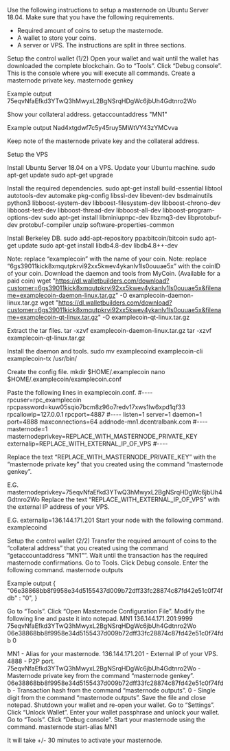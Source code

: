 Use the following instructions to setup a masternode on Ubuntu Server 18.04.
Make sure that you have the following requirements.
- Required amount of coins to setup the masternode. 
- A wallet to store your coins. 
- A server or VPS.
The instructions are split in three sections.

Setup the control wallet (1/2)
Open your wallet and wait until the wallet has downloaded the complete blockchain.
Go to “Tools”. 
Click “Debug console”. 
This is the console where you will execute all commands.
Create a masternode private key.
masternode genkey

Example output
75eqvNfaEfkd3YTwQ3hMwyxL2BgNSrqHDgWc6jbUh4Gdtnro2Wo

Show your collateral address.
getaccountaddress "MN1"

Example output
Nad4xtgdwf7c5y45ruy5MWtVY43zYMCvva

Keep note of the masternode private key and the collateral address.

Setup the VPS

Install Ubuntu Server 18.04 on a VPS.
Update your Ubuntu machine.
sudo apt-get update
sudo apt-get upgrade

Install the required dependencies.
sudo apt-get install build-essential libtool autotools-dev automake pkg-config libssl-dev libevent-dev bsdmainutils python3 libboost-system-dev libboost-filesystem-dev libboost-chrono-dev libboost-test-dev libboost-thread-dev libboost-all-dev libboost-program-options-dev
sudo apt-get install libminiupnpc-dev libzmq3-dev libprotobuf-dev protobuf-compiler unzip software-properties-common

Install Berkeley DB.
sudo add-apt-repository ppa:bitcoin/bitcoin
sudo apt-get update
sudo apt-get install libdb4.8-dev libdb4.8++-dev

Note: replace “examplecoin” with the name of your coin. 
Note: replace “6gs39011kick8xmqutpkrvi92xx5kwev4ykanlv1ls0ouuae5x” with the coinID of your coin.
Download the daemon and tools from MyCoin. (Available for a paid coin)
wget "https://dl.walletbuilders.com/download?customer=6gs39011kick8xmqutpkrvi92xx5kwev4ykanlv1ls0ouuae5x&filename=examplecoin-daemon-linux.tar.gz" -O examplecoin-daemon-linux.tar.gz
wget "https://dl.walletbuilders.com/download?customer=6gs39011kick8xmqutpkrvi92xx5kwev4ykanlv1ls0ouuae5x&filename=examplecoin-qt-linux.tar.gz" -O examplecoin-qt-linux.tar.gz

Extract the tar files.
tar -xzvf examplecoin-daemon-linux.tar.gz
tar -xzvf examplecoin-qt-linux.tar.gz

Install the daemon and tools.
sudo mv examplecoind examplecoin-cli examplecoin-tx /usr/bin/

Create the config file.
mkdir $HOME/.examplecoin
nano $HOME/.examplecoin/examplecoin.conf

Paste the following lines in examplecoin.conf.
#----
rpcuser=rpc_examplecoin
rpcpassword=kuw05sqio7bcm8z96o7redv17xws1lw6xpd1qf33
rpcallowip=127.0.0.1
rpcport=4887
#----
listen=1
server=1
daemon=1
port=4888
maxconnections=64
addnode-mn1.dcentralbank.com
#----
masternode=1
masternodeprivkey=REPLACE_WITH_MASTERNODE_PRIVATE_KEY
externalip=REPLACE_WITH_EXTERNAL_IP_OF_VPS
#----

Replace the text “REPLACE_WITH_MASTERNODE_PRIVATE_KEY” with the “masternode private key” that you created using the command “masternode genkey”. 

E.G. masternodeprivkey=75eqvNfaEfkd3YTwQ3hMwyxL2BgNSrqHDgWc6jbUh4Gdtnro2Wo
Replace the text “REPLACE_WITH_EXTERNAL_IP_OF_VPS” with the external IP address of your VPS. 

E.G. externalip=136.144.171.201
Start your node with the following command.
examplecoind

Setup the control wallet (2/2)
Transfer the required amount of coins to the “collateral address” that you created using the command “getaccountaddress "MN1"”.
Wait until the transaction has the required masternode confirmations.
Go to Tools. 
Click Debug console. 
Enter the following command.
masternode outputs

Example output
{ "06e38868bb8f9958e34d5155437d009b72dff33fc28874c87fd42e51c0f74fdb" : "0", } 

Go to “Tools”. 
Click “Open Masternode Configuration File”. 
Modify the following line and paste it into notepad.
MN1 136.144.171.201:9999 75eqvNfaEfkd3YTwQ3hMwyxL2BgNSrqHDgWc6jbUh4Gdtnro2Wo 06e38868bb8f9958e34d5155437d009b72dff33fc28874c87fd42e51c0f74fdb 0

MN1 - Alias for your masternode.
136.144.171.201 - External IP of your VPS.
4888 - P2P port.
75eqvNfaEfkd3YTwQ3hMwyxL2BgNSrqHDgWc6jbUh4Gdtnro2Wo - Masternode private key from the command “masternode genkey”.
06e38868bb8f9958e34d5155437d009b72dff33fc28874c87fd42e51c0f74fdb - Transaction hash from the command “masternode outputs”.
0 - Single digit from the command “masternode outputs”.
Save the file and close notepad.
Shutdown your wallet and re-open your wallet.
Go to “Settings”. 
Click “Unlock Wallet”. 
Enter your wallet passphrase and unlock your wallet.
Go to “Tools”. 
Click “Debug console”. 
Start your masternode using the command.
masternode start-alias MN1

It will take +/- 30 minutes to activate your masternode.
